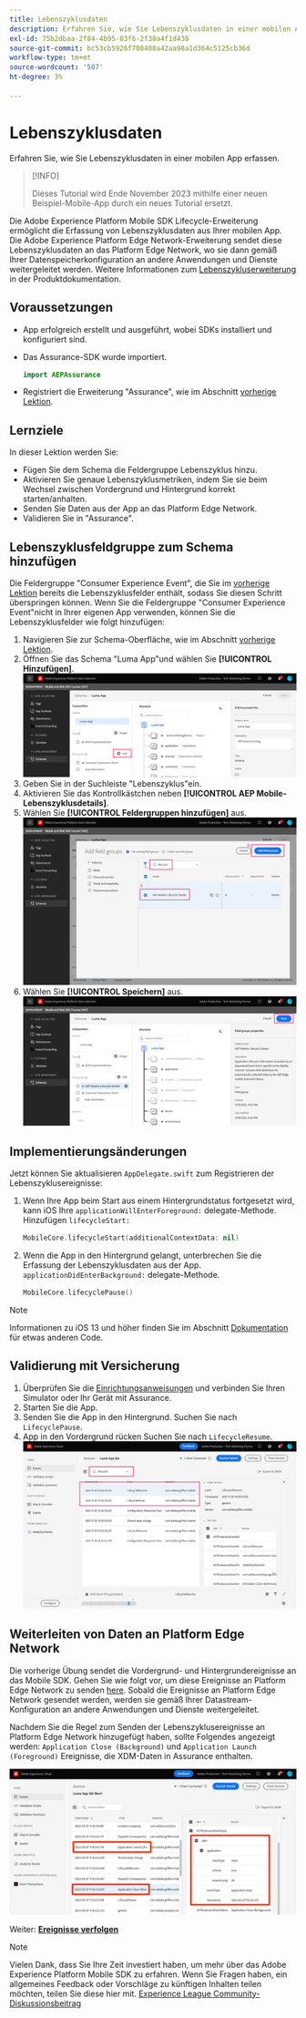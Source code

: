 ```yaml
---
title: Lebenszyklusdaten
description: Erfahren Sie, wie Sie Lebenszyklusdaten in einer mobilen App erfassen.
exl-id: 75b2dbaa-2f84-4b95-83f6-2f38a4f1d438
source-git-commit: bc53cb5926f708408a42aa98a1d364c5125cb36d
workflow-type: tm+mt
source-wordcount: '507'
ht-degree: 3%

---
```


# Lebenszyklusdaten

Erfahren Sie, wie Sie Lebenszyklusdaten in einer mobilen App erfassen.

>[!INFO]
>
> Dieses Tutorial wird Ende November 2023 mithilfe einer neuen Beispiel-Mobile-App durch ein neues Tutorial ersetzt.

Die Adobe Experience Platform Mobile SDK Lifecycle-Erweiterung ermöglicht die Erfassung von Lebenszyklusdaten aus Ihrer mobilen App. Die Adobe Experience Platform Edge Network-Erweiterung sendet diese Lebenszyklusdaten an das Platform Edge Network, wo sie dann gemäß Ihrer Datenspeicherkonfiguration an andere Anwendungen und Dienste weitergeleitet werden. Weitere Informationen zum [Lebenszykluserweiterung](https://developer.adobe.com/client-sdks/documentation/lifecycle-for-edge-network/) in der Produktdokumentation.


## Voraussetzungen

* App erfolgreich erstellt und ausgeführt, wobei SDKs installiert und konfiguriert sind.
* Das Assurance-SDK wurde importiert.

  ```swift
  import AEPAssurance
  ```

* Registriert die Erweiterung &quot;Assurance&quot;, wie im Abschnitt [vorherige Lektion](install-sdks.md).

## Lernziele

In dieser Lektion werden Sie:

* Fügen Sie dem Schema die Feldergruppe Lebenszyklus hinzu.
* Aktivieren Sie genaue Lebenszyklusmetriken, indem Sie sie beim Wechsel zwischen Vordergrund und Hintergrund korrekt starten/anhalten.
* Senden Sie Daten aus der App an das Platform Edge Network.
* Validieren Sie in &quot;Assurance&quot;.

## Lebenszyklusfeldgruppe zum Schema hinzufügen

Die Feldergruppe &quot;Consumer Experience Event&quot;, die Sie im [vorherige Lektion](create-schema.md) bereits die Lebenszyklusfelder enthält, sodass Sie diesen Schritt überspringen können. Wenn Sie die Feldergruppe &quot;Consumer Experience Event&quot;nicht in Ihrer eigenen App verwenden, können Sie die Lebenszyklusfelder wie folgt hinzufügen:

1. Navigieren Sie zur Schema-Oberfläche, wie im Abschnitt [vorherige Lektion](create-schema.md).
1. Öffnen Sie das Schema &quot;Luma App&quot;und wählen Sie **[!UICONTROL Hinzufügen]**.
   ![Auswählen](assets/mobile-lifecycle-add.png)
1. Geben Sie in der Suchleiste &quot;Lebenszyklus&quot;ein.
1. Aktivieren Sie das Kontrollkästchen neben **[!UICONTROL AEP Mobile-Lebenszyklusdetails]**.
1. Wählen Sie **[!UICONTROL Feldergruppen hinzufügen]** aus.
   ![Feldergruppe hinzufügen](assets/mobile-lifecycle-lifecycle-field-group.png)
1. Wählen Sie **[!UICONTROL Speichern]** aus.
   ![Speichern](assets/mobile-lifecycle-lifecycle-save.png)


## Implementierungsänderungen

Jetzt können Sie aktualisieren `AppDelegate.swift` zum Registrieren der Lebenszyklusereignisse:

1. Wenn Ihre App beim Start aus einem Hintergrundstatus fortgesetzt wird, kann iOS Ihre `applicationWillEnterForeground:` delegate-Methode. Hinzufügen `lifecycleStart:`

   ```swift
   MobileCore.lifecycleStart(additionalContextData: nil)
   ```

1. Wenn die App in den Hintergrund gelangt, unterbrechen Sie die Erfassung der Lebenszyklusdaten aus der App. `applicationDidEnterBackground:` delegate-Methode.

   ```swift
   MobileCore.lifecyclePause()
   ```

>[!NOTE]
>
>Informationen zu iOS 13 und höher finden Sie im Abschnitt [Dokumentation](https://developer.adobe.com/client-sdks/documentation/mobile-core/lifecycle/#register-lifecycle-with-mobile-core-and-add-appropriate-startpause-calls) für etwas anderen Code.

## Validierung mit Versicherung

1. Überprüfen Sie die [Einrichtungsanweisungen](assurance.md) und verbinden Sie Ihren Simulator oder Ihr Gerät mit Assurance.
1. Starten Sie die App.
1. Senden Sie die App in den Hintergrund. Suchen Sie nach `LifecyclePause`.
1. App in den Vordergrund rücken Suchen Sie nach `LifecycleResume`.
   ![Lebenszyklus überprüfen](assets/mobile-lifecycle-lifecycle-assurance.png)


## Weiterleiten von Daten an Platform Edge Network

Die vorherige Übung sendet die Vordergrund- und Hintergrundereignisse an das Mobile SDK. Gehen Sie wie folgt vor, um diese Ereignisse an Platform Edge Network zu senden [here](https://developer.adobe.com/client-sdks/documentation/lifecycle-for-edge-network/#configure-a-rule-to-forward-lifecycle-metrics-to-platform). Sobald die Ereignisse an Platform Edge Network gesendet werden, werden sie gemäß Ihrer Datastream-Konfiguration an andere Anwendungen und Dienste weitergeleitet.

Nachdem Sie die Regel zum Senden der Lebenszyklusereignisse an Platform Edge Network hinzugefügt haben, sollte Folgendes angezeigt werden: `Application Close (Background)` und `Application Launch (Foreground)` Ereignisse, die XDM-Daten in Assurance enthalten.

![Lebenszyklus validieren, der an Platform Edge gesendet wird](assets/mobile-lifecycle-edge-assurance.png)



Weiter: **[Ereignisse verfolgen](events.md)**

>[!NOTE]
>
>Vielen Dank, dass Sie Ihre Zeit investiert haben, um mehr über das Adobe Experience Platform Mobile SDK zu erfahren. Wenn Sie Fragen haben, ein allgemeines Feedback oder Vorschläge zu künftigen Inhalten teilen möchten, teilen Sie diese hier mit. [Experience League Community-Diskussionsbeitrag](https://experienceleaguecommunities.adobe.com/t5/adobe-experience-platform-data/tutorial-discussion-implement-adobe-experience-cloud-in-mobile/td-p/443796)